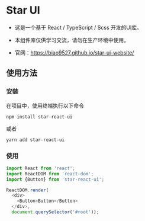 # Star UI

- 这是一个基于 React / TypeScript / Scss 开发的UI库。
- 本组件库仅供学习交流，请勿在生产环境中使用。

- 官网：https://biao9527.github.io/star-ui-website/

## 使用方法

### 安装

在项目中，使用终端执行以下命令

```
npm install star-react-ui
```

或者

```
yarn add star-react-ui
```

### 使用

```js
import React from 'react';
import ReactDOM from 'react-dom';
import {Button} from 'star-react-ui';

ReactDOM.render(
  <div>
    <Button>Button</Button>
  </div>,
  document.querySelector('#root'));
```